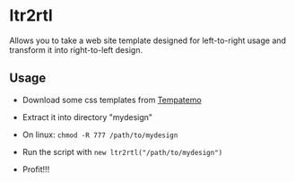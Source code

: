 ltr2rtl
========

Allows you to take a web site template designed for left-to-right usage
and transform it into right-to-left design.

Usage
------

- Download some css templates from [Tempatemo](www.templatemo.com/)

- Extract it into directory "mydesign"

- On linux: `chmod -R 777 /path/to/mydesign`

- Run the script with `new ltr2rtl("/path/to/mydesign")`

- Profit!!!
